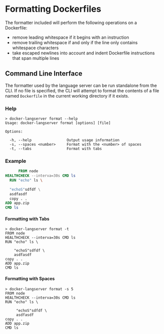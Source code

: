 # Formatting Dockerfiles

The formatter included will perform the following operations on a Dockerfile:

- remove leading whitespace if it begins with an instruction
- remove trailing whitespace if and only if the line only contains whitespace characters
- take escaped newlines into account and indent Dockerfile instructions that span multiple lines

## Command Line Interface

The formatter used by the language server can be run standalone from the CLI.
If no file is specified, the CLI will attempt to format the contents of a file named `Dockerfile` in the current working directory if it exists.

### Help
```
> docker-langserver format --help
Usage: docker-langserver format [options] [file]

Options:

  -h, --help                Output usage information
  -s, --spaces <number>     Format with the <number> of spaces
  -t, --tabs                Format with tabs
```

### Example
```Dockerfile
      FROM node
HEALTHCHECK --interva=30s CMD ls
  RUN "echo" ls \
  
  "echoS"sdfdf \
  asdfasdf
  copy . .
ADD app.zip
CMD ls
```
#### Formatting with Tabs
```
> docker-langserver format -t
FROM node
HEALTHCHECK --interva=30s CMD ls
RUN "echo" ls \

	"echoS"sdfdf \
	asdfasdf
copy . .
ADD app.zip
CMD ls
```
#### Formatting with Spaces
```
> docker-langserver format -s 5
FROM node
HEALTHCHECK --interva=30s CMD ls
RUN "echo" ls \

     "echoS"sdfdf \
     asdfasdf
copy . .
ADD app.zip
CMD ls
```
